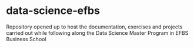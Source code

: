 # data-science-efbs
Repository opened up to host the documentation, exercises and projects carried out while following along the Data Science Master Program in EFBS Business School
